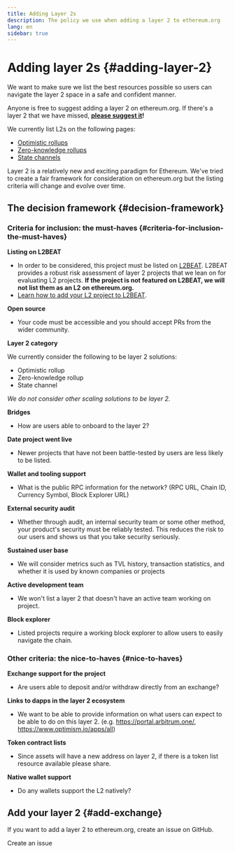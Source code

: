 ```yaml
---
title: Adding Layer 2s
description: The policy we use when adding a layer 2 to ethereum.org
lang: en
sidebar: true
---
```


# Adding layer 2s {#adding-layer-2}

We want to make sure we list the best resources possible so users can navigate the layer 2 space in a safe and confident manner.

Anyone is free to suggest adding a layer 2 on ethereum.org. If there's a layer 2 that we have missed, **[please suggest it](https://github.com/ethereum/ethereum-org-website/issues/new?&template=suggest_layer2.md)!**

We currently list L2s on the following pages:

- [Optimistic rollups](/developers/docs/scaling/optimistic-rollups/)
- [Zero-knowledge rollups](/developers/docs/scaling/zk-rollups/)
- [State channels](/developers/docs/scaling/state-channels/)
<!-- TODO: Add layer-2 page -->

Layer 2 is a relatively new and exciting paradigm for Ethereum. We've tried to create a fair framework for consideration on ethereum.org but the listing criteria will change and evolve over time.

## The decision framework {#decision-framework}

### Criteria for inclusion: the must-haves {#criteria-for-inclusion-the-must-haves}

**Listing on L2BEAT**

- In order to be considered, this project must be listed on [L2BEAT](https://l2beat.com). L2BEAT provides a robust risk assessment of layer 2 projects that we lean on for evaluating L2 projects. **If the project is not featured on L2BEAT, we will not list them as an L2 on ethereum.org.**
- [Learn how to add your L2 project to L2BEAT](https://github.com/l2beat/l2beat/blob/master/CONTRIBUTING.md).

**Open source**

- Your code must be accessible and you should accept PRs from the wider community.

**Layer 2 category**

We currently consider the following to be layer 2 solutions:

- Optimistic rollup
- Zero-knowledge rollup
- State channel

_We do not consider other scaling solutions to be layer 2._

**Bridges**

- How are users able to onboard to the layer 2?

**Date project went live**

- Newer projects that have not been battle-tested by users are less likely to be listed.

**Wallet and tooling support**

- What is the public RPC information for the network? (RPC URL, Chain ID, Currency Symbol, Block Explorer URL)

**External security audit**

- Whether through audit, an internal security team or some other method, your product's security must be reliably tested. This reduces the risk to our users and shows us that you take security seriously.

**Sustained user base**

- We will consider metrics such as TVL history, transaction statistics, and whether it is used by known companies or projects

**Active development team**

- We won't list a layer 2 that doesn't have an active team working on project.

**Block explorer**

- Listed projects require a working block explorer to allow users to easily navigate the chain.

### Other criteria: the nice-to-haves {#nice-to-haves}

**Exchange support for the project**

- Are users able to deposit and/or withdraw directly from an exchange?

**Links to dapps in the layer 2 ecosystem**

- We want to be able to provide information on what users can expect to be able to do on this layer 2. (e.g. https://portal.arbitrum.one/, https://www.optimism.io/apps/all)

**Token contract lists**

- Since assets will have a new address on layer 2, if there is a token list resource available please share.

**Native wallet support**

- Do any wallets support the L2 natively?

## Add your layer 2 {#add-exchange}

If you want to add a layer 2 to ethereum.org, create an issue on GitHub.

<ButtonLink to="https://github.com/ethereum/ethereum-org-website/issues/new?&template=suggest_layer2.md">
  Create an issue
</ButtonLink>
